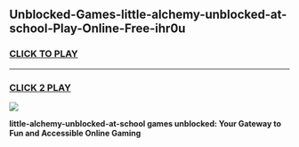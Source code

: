 
## Unblocked-Games-little-alchemy-unblocked-at-school-Play-Online-Free-ihr0u
<h3>
<a href="https://premium76.site?title=little-alchemy-unblocked-at-school&ref=26A">CLICK TO PLAY</a></h3>
<hr>

<h3>
<a href="https://premium76.site?title=little-alchemy-unblocked-at-school&ref=26A">CLICK 2 PLAY</a>
  
</h3>

<a href="https://premium76.site?title=little-alchemy-unblocked-at-school&ref=26A"><img src="https://clearcache.store/games.png"></a>


**little-alchemy-unblocked-at-school games unblocked: Your Gateway to Fun and Accessible Online Gaming**
